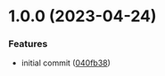 # 1.0.0 (2023-04-24)


### Features

* initial commit ([040fb38](https://github.com/dasprid/koa-stateless-csrf/commit/040fb386d4177ab07c3049a022ef984927f4ceb4))

